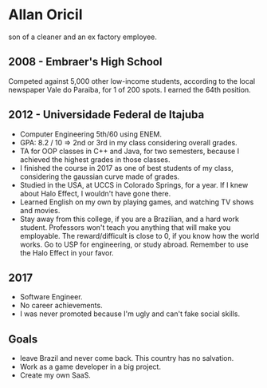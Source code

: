 # Allan Oricil

son of a cleaner and an ex factory employee.

## 2008 - Embraer's High School

Competed against 5,000 other low-income students, according to the local newspaper Vale do Paraiba, for 1 of 200 spots. I earned the 64th position.

## 2012 - Universidade Federal de Itajuba

- Computer Engineering 5th/60 using ENEM.
- GPA: 8.2 / 10 => 2nd or 3rd in my class considering overall grades.
- TA for OOP classes in C++ and Java, for two semesters, because I achieved the highest grades in those classes.
- I finished the course in 2017 as one of best students of my class, considering the gaussian curve made of grades.
- Studied in the USA, at UCCS in Colorado Springs, for a year. If I knew about Halo Effect, I wouldn't have gone there.
- Learned English on my own by playing games, and watching TV shows and movies.
- Stay away from this college, if you are a Brazilian, and a hard work student. Professors won't teach you anything that will make you employable. The reward/difficult is close to 0, if you know how the world works. Go to USP for engineering, or study abroad. Remember to use the Halo Effect in your favor.

## 2017

- Software Engineer.
- No career achievements.
- I was never promoted because I'm ugly and can't fake social skills.

## Goals

- leave Brazil and never come back. This country has no salvation.
- Work as a game developer in a big project.
- Create my own SaaS.
